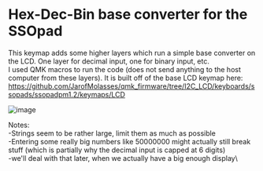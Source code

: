 # Hex-Dec-Bin base converter for the SSOpad

This keymap adds some higher layers which run a simple base converter on the LCD. One layer for decimal input, one for binary input, etc.\
I used QMK macros to run the code (does not send anything to the host computer from these layers). It is built off of the base LCD keymap here: https://github.com/JarofMolasses/qmk_firmware/tree/I2C_LCD/keyboards/ssopads/ssopadpm1.2/keymaps/LCD

![image](https://user-images.githubusercontent.com/33560291/85812099-9d080980-b714-11ea-8366-1add45b196e2.png)

Notes:\
-Strings seem to be rather large, limit them as much as possible\
-Entering some really big numbers like 50000000 might actually still break stuff (which is partially why the decimal input is capped at 6 digits)\
-we'll deal with that later, when we actually have a big enough display\
